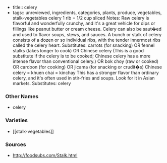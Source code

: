 - title:: celery
- tags:: unreviewed, ingredients, categories, plants, produce, vegetables, stalk-vegetables
celery 1 rib = 1/2 cup sliced Notes: Raw celery is flavorful and wonderfully crunchy, and it's a great vehicle for dips or fillings like peanut butter or cream cheese. Celery can also be saut�ed and used to flavor soups, stews, and sauces. A bunch or stalk of celery consists of a dozen or so individual ribs, with the tender innermost ribs called the celery heart. Substitutes: carrots (for snacking) OR fennel stalks (takes longer to cook) OR Chinese celery (This is a good substitute if the celery is to be cooked; Chinese celery has a more intense flavor than conventional celery.) OR bok choy (raw or cooked) OR cardoon (for cooking) OR jicama (for snacking or crudit�s) Chinese celery = khuen chai = kinchay This has a stronger flavor than ordinary celery, and it's often used in stir-fries and soups. Look for it in Asian markets. Substitutes: celery

### Other Names

* celery

### Varieties

* [[stalk-vegetables]]

### Sources
* http://foodsubs.com/Stalk.html
